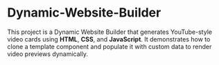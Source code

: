 # Dynamic-Website-Builder
This project is a Dynamic Website Builder that generates YouTube-style video cards using **HTML**, **CSS**, and **JavaScript**. It demonstrates how to clone a template component and populate it with custom data to render video previews dynamically.
